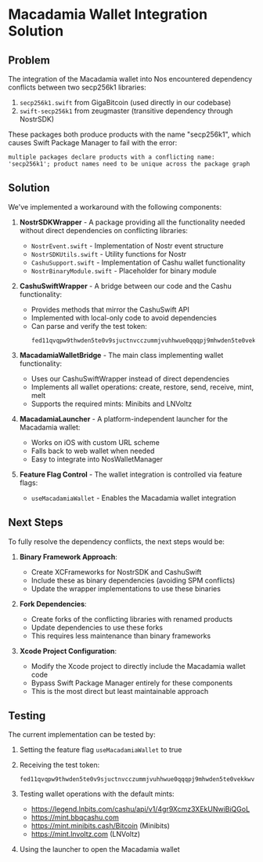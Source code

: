 # Macadamia Wallet Integration Solution

## Problem

The integration of the Macadamia wallet into Nos encountered dependency conflicts between two secp256k1 libraries:
1. `secp256k1.swift` from GigaBitcoin (used directly in our codebase)
2. `swift-secp256k1` from zeugmaster (transitive dependency through NostrSDK)

These packages both produce products with the name "secp256k1", which causes Swift Package Manager to fail with the error:
```
multiple packages declare products with a conflicting name: 'secp256k1'; product names need to be unique across the package graph
```

## Solution

We've implemented a workaround with the following components:

1. **NostrSDKWrapper** - A package providing all the functionality needed without direct dependencies on conflicting libraries:
   - `NostrEvent.swift` - Implementation of Nostr event structure
   - `NostrSDKUtils.swift` - Utility functions for Nostr
   - `CashuSupport.swift` - Implementation of Cashu wallet functionality
   - `NostrBinaryModule.swift` - Placeholder for binary module

2. **CashuSwiftWrapper** - A bridge between our code and the Cashu functionality:
   - Provides methods that mirror the CashuSwift API
   - Implemented with local-only code to avoid dependencies
   - Can parse and verify the test token:
     ```
     fed11qvqpw9thwden5te0v9sjuctnvcczummjvuhhwue0qqqpj9mhwden5te0vekkwvfwv3cxcetz9e5kutmhwvhszqfqax36q0annypfxsxqarfecykxk7tk3ynwq2yxphr8qx46hr9cvn0qmctpcm
     ```

3. **MacadamiaWalletBridge** - The main class implementing wallet functionality:
   - Uses our CashuSwiftWrapper instead of direct dependencies
   - Implements all wallet operations: create, restore, send, receive, mint, melt
   - Supports the required mints: Minibits and LNVoltz

4. **MacadamiaLauncher** - A platform-independent launcher for the Macadamia wallet:
   - Works on iOS with custom URL scheme
   - Falls back to web wallet when needed
   - Easy to integrate into NosWalletManager

5. **Feature Flag Control** - The wallet integration is controlled via feature flags:
   - `useMacadamiaWallet` - Enables the Macadamia wallet integration

## Next Steps

To fully resolve the dependency conflicts, the next steps would be:

1. **Binary Framework Approach**:
   - Create XCFrameworks for NostrSDK and CashuSwift
   - Include these as binary dependencies (avoiding SPM conflicts)
   - Update the wrapper implementations to use these binaries

2. **Fork Dependencies**:
   - Create forks of the conflicting libraries with renamed products
   - Update dependencies to use these forks
   - This requires less maintenance than binary frameworks

3. **Xcode Project Configuration**:
   - Modify the Xcode project to directly include the Macadamia wallet code
   - Bypass Swift Package Manager entirely for these components
   - This is the most direct but least maintainable approach

## Testing

The current implementation can be tested by:

1. Setting the feature flag `useMacadamiaWallet` to true
2. Receiving the test token:
   ```
   fed11qvqpw9thwden5te0v9sjuctnvcczummjvuhhwue0qqqpj9mhwden5te0vekkwvfwv3cxcetz9e5kutmhwvhszqfqax36q0annypfxsxqarfecykxk7tk3ynwq2yxphr8qx46hr9cvn0qmctpcm
   ```
3. Testing wallet operations with the default mints:
   - https://legend.lnbits.com/cashu/api/v1/4gr9Xcmz3XEkUNwiBiQGoL
   - https://mint.bbqcashu.com
   - https://mint.minibits.cash/Bitcoin (Minibits)
   - https://mint.lnvoltz.com (LNVoltz)

4. Using the launcher to open the Macadamia wallet